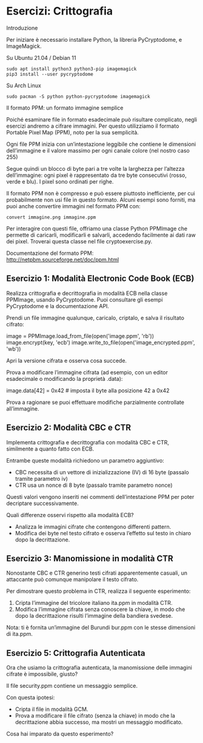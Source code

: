 # Esercizi: Crittografia

Introduzione

Per iniziare è necessario installare Python, la libreria PyCryptodome, e ImageMagick.

Su Ubuntu 21.04 / Debian 11
```
sudo apt install python3 python3-pip imagemagick
pip3 install --user pycryptodome
```
Su Arch Linux
```
sudo pacman -S python python-pycryptodome imagemagick
```

Il formato PPM: un formato immagine semplice

Poiché esaminare file in formato esadecimale può risultare complicato, negli esercizi andremo a cifrare immagini. Per questo utilizziamo il formato Portable Pixel Map (PPM), noto per la sua semplicità.

Ogni file PPM inizia con un’intestazione leggibile che contiene le dimensioni dell’immagine e il valore massimo per ogni canale colore (nel nostro caso 255)

Segue quindi un blocco di byte pari a tre volte la larghezza per l’altezza dell’immagine: ogni pixel è rappresentato da tre byte consecutivi (rosso, verde e blu). I pixel sono ordinati per righe.

Il formato PPM non è compresso e può essere piuttosto inefficiente, per cui probabilmente non usi file in questo formato. Alcuni esempi sono forniti, ma puoi anche convertire immagini nel formato PPM con:

```
convert immagine.png immagine.ppm
```
Per interagire con questi file, offriamo una classe Python PPMImage che permette di caricarli, modificarli e salvarli, accedendo facilmente ai dati raw dei pixel. Troverai questa classe nel file cryptoexercise.py.

Documentazione del formato PPM: http://netpbm.sourceforge.net/doc/ppm.html

## Esercizio 1: Modalità Electronic Code Book (ECB)

Realizza crittografia e decrittografia in modalità ECB nella classe PPMImage, usando PyCryptodome. Puoi consultare gli esempi PyCryptodome e la documentazione API.

Prendi un file immagine qualunque, caricalo, criptalo, e salva il risultato cifrato:

image = PPMImage.load_from_file(open('image.ppm', 'rb'))
image.encrypt(key, 'ecb')
image.write_to_file(open('image_encrypted.ppm', 'wb'))

Apri la versione cifrata e osserva cosa succede.

Prova a modificare l’immagine cifrata (ad esempio, con un editor esadecimale o modificando la proprietà .data):

image.data[42] = 0x42  # imposta il byte alla posizione 42 a 0x42

Prova a ragionare se puoi effettuare modifiche parzialmente controllate all’immagine.

## Esercizio 2: Modalità CBC e CTR

Implementa crittografia e decrittografia con modalità CBC e CTR, similmente a quanto fatto con ECB.

Entrambe queste modalità richiedono un parametro aggiuntivo:

- CBC necessita di un vettore di inizializzazione (IV) di 16 byte (passalo tramite parametro iv)
- CTR usa un nonce di 8 byte (passalo tramite parametro nonce)

Questi valori vengono inseriti nei commenti dell’intestazione PPM per poter decriptare successivamente.

Quali differenze osservi rispetto alla modalità ECB?

- Analizza le immagini cifrate che contengono differenti pattern.
- Modifica dei byte nel testo cifrato e osserva l’effetto sul testo in chiaro dopo la decrittazione.

## Esercizio 3: Manomissione in modalità CTR

Nonostante CBC e CTR generino testi cifrati apparentemente casuali, un attaccante può comunque manipolare il testo cifrato.

Per dimostrare questo problema in CTR, realizza il seguente esperimento:

1. Cripta l’immagine del tricolore italiano ita.ppm in modalità CTR.
2. Modifica l’immagine cifrata senza conoscere la chiave, in modo che dopo la decrittazione risulti l’immagine della bandiera svedese.

Nota: ti è fornita un’immagine del Burundi bur.ppm con le stesse dimensioni di ita.ppm.

## Esercizio 5: Crittografia Autenticata

Ora che usiamo la crittografia autenticata, la manomissione delle immagini cifrate è impossibile, giusto?

Il file security.ppm contiene un messaggio semplice.

Con questa ipotesi:

- Cripta il file in modalità GCM.
- Prova a modificare il file cifrato (senza la chiave) in modo che la decrittazione abbia successo, ma mostri un messaggio modificato.

Cosa hai imparato da questo esperimento?
